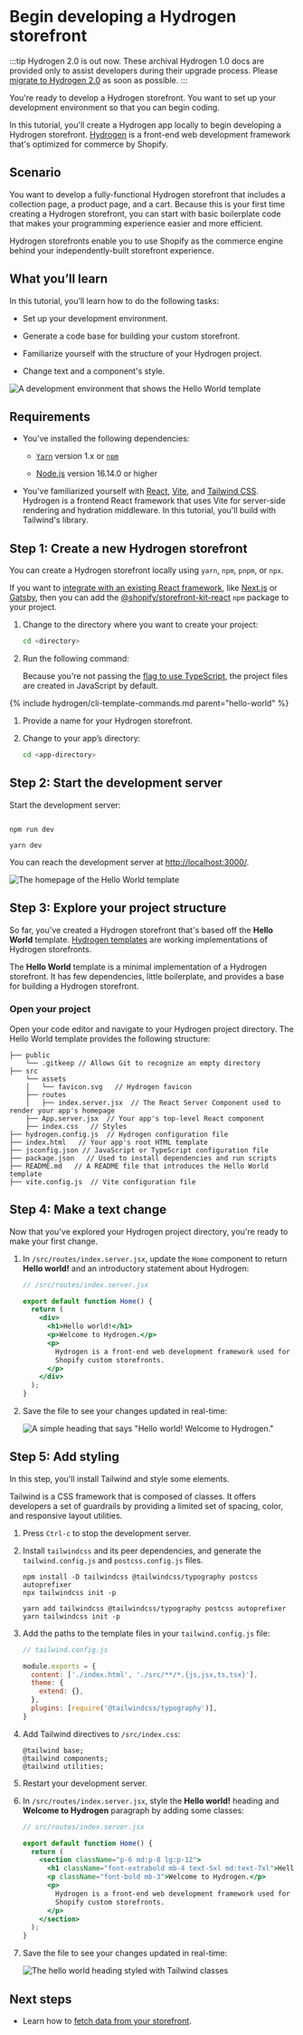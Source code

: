 # Begin developing a Hydrogen storefront


:::tip
Hydrogen 2.0 is out now. These archival Hydrogen 1.0 docs are provided only to assist developers during their upgrade process. Please [migrate to Hydrogen 2.0](https://shopify.dev/docs/custom-storefronts/hydrogen/migrate-hydrogen-remix) as soon as possible.
:::



You're ready to develop a Hydrogen storefront. You want to set up your development environment so that you can begin coding.

In this tutorial, you'll create a Hydrogen app locally to begin developing a Hydrogen storefront. [Hydrogen](https://shopify.dev/docs/custom-storefronts/hydrogen) is a front-end web development framework that's optimized for commerce by Shopify.

## Scenario

You want to develop a fully-functional Hydrogen storefront that includes a collection page, a product page, and a cart. Because this is your first time creating a Hydrogen storefront, you can start with basic boilerplate code that makes your programming experience easier and more efficient.

Hydrogen storefronts enable you to use Shopify as the commerce engine behind your independently-built storefront experience.

## What you’ll learn

In this tutorial, you’ll learn how to do the following tasks:

- Set up your development environment.

- Generate a code base for building your custom storefront.

- Familiarize yourself with the structure of your Hydrogen project.

- Change text and a component's style.

![A development environment that shows the Hello World template](https://shopify.dev/assets/custom-storefronts/hydrogen/hydrogen-begin-development.png)

## Requirements

- You’ve installed the following dependencies:

    - [`Yarn`](https://yarnpkg.com/) version 1.x or [`npm`](https://www.npmjs.com/)

    - [Node.js](https://nodejs.org/en/) version 16.14.0 or higher

- You've familiarized yourself with [React](https://reactjs.org/), [Vite](https://vitejs.dev/), and [Tailwind CSS](https://tailwindcss.com/). Hydrogen is a frontend React framework that uses Vite for server-side rendering and hydration middleware. In this tutorial, you'll build with Tailwind's library.

## Step 1: Create a new Hydrogen storefront

You can create a Hydrogen storefront locally using `yarn`, `npm`, `pnpm`, or `npx`.

If you want to [integrate with an existing React framework](https://shopify.dev/docs/custom-storefronts/react-storefront-kit), like [Next.js](https://nextjs.org/) or [Gatsby](https://www.gatsbyjs.com/), then you can add the [@shopify/storefront-kit-react](https://www.npmjs.com/package/@shopify/storefront-kit-react) `npm` package to your project.

1. Change to the directory where you want to create your project:


    ```bash
    cd <directory>
    ```



1. Run the following command:

    Because you're not passing the [flag to use TypeScript](/tutorials/getting-started/templates/), the project files are created in JavaScript by default.

{% include hydrogen/cli-template-commands.md parent="hello-world" %}

1. Provide a name for your Hydrogen storefront.

1. Change to your app’s directory:


    ```bash
    cd <app-directory>
    ```



## Step 2: Start the development server

Start the development server:

```bash?title: 'npm'

npm run dev
```

```bash?title: 'Yarn'
yarn dev
```



You can reach the development server at <http://localhost:3000/>.

![The homepage of the Hello World template](https://shopify.dev/assets/custom-storefronts/hydrogen/visit-dev-env.png)

## Step 3: Explore your project structure

So far, you've created a Hydrogen storefront that's based off the **Hello World** template. [Hydrogen templates](/tutorials/getting-started/templates/) are working implementations of Hydrogen storefronts.

The **Hello World** template is a minimal implementation of a Hydrogen storefront. It has few dependencies, little boilerplate, and provides a base for building a Hydrogen storefront.

### Open your project

Open your code editor and navigate to your Hydrogen project directory. The Hello World template provides the following structure:

```
├── public
    └── .gitkeep // Allows Git to recognize an empty directory
├── src
    └── assets
    │   └── favicon.svg   // Hydrogen favicon
    ├── routes
    │   ├── index.server.jsx  // The React Server Component used to render your app's homepage
    ├── App.server.jsx  // Your app's top-level React component
    ├── index.css   // Styles
├── hydrogen.config.js  // Hydrogen configuration file
├── index.html   // Your app's root HTML template
├── jsconfig.json // JavaScript or TypeScript configuration file
├── package.json   // Used to install dependencies and run scripts
├── README.md   // A README file that introduces the Hello World template
├── vite.config.js  // Vite configuration file
```



## Step 4: Make a text change

Now that you've explored your Hydrogen project directory, you're ready to make your first change.

1. In `/src/routes/index.server.jsx`, update the `Home` component to return **Hello world!** and an introductory statement about Hydrogen:

    ```jsx
    // /src/routes/index.server.jsx

    export default function Home() {
      return (
        <div>
          <h1>Hello world!</h1>
          <p>Welcome to Hydrogen.</p>
          <p>
            Hydrogen is a front-end web development framework used for building
            Shopify custom storefronts.
          </p>
        </div>
      );
    }
    ```



1. Save the file to see your changes updated in real-time:

    ![A simple heading that says "Hello world! Welcome to Hydrogen."](https://shopify.dev/assets/custom-storefronts/hydrogen/make-text-change.png)

## Step 5: Add styling

In this step, you'll install Tailwind and style some elements.

Tailwind is a CSS framework that is composed of classes. It offers developers a set of guardrails by providing a limited set of spacing, color, and responsive layout utilities.

1. Press `Ctrl-c` to stop the development server.

1. Install `tailwindcss` and its peer dependencies, and generate the `tailwind.config.js` and `postcss.config.js` files.


    ```bash?title: 'npm'
    npm install -D tailwindcss @tailwindcss/typography postcss autoprefixer
    npx tailwindcss init -p
    ```

    ```bash?title: 'Yarn'
    yarn add tailwindcss @tailwindcss/typography postcss autoprefixer
    yarn tailwindcss init -p
    ```



1. Add the paths to the template files in your `tailwind.config.js` file:

    ```js
    // tailwind.config.js

    module.exports = {
      content: ['./index.html', './src/**/*.{js,jsx,ts,tsx}'],
      theme: {
        extend: {},
      },
      plugins: [require('@tailwindcss/typography')],
    }
    ```



1. Add Tailwind directives to `/src/index.css`:

    ```
    @tailwind base;
    @tailwind components;
    @tailwind utilities;
    ```



1. Restart your development server.

1. In `/src/routes/index.server.jsx`, style the **Hello world!** heading and **Welcome to Hydrogen** paragraph by adding some classes:

    ```jsx
    // src/routes/index.server.jsx

    export default function Home() {
      return (
        <section className="p-6 md:p-8 lg:p-12">
          <h1 className="font-extrabold mb-4 text-5xl md:text-7xl">Hello world!</h1>
          <p className="font-bold mb-3">Welcome to Hydrogen.</p>
          <p>
            Hydrogen is a front-end web development framework used for building
            Shopify custom storefronts.
          </p>
        </section>
      );
    }
    ```



1. Save the file to see your changes updated in real-time:

    ![The hello world heading styled with Tailwind classes](https://shopify.dev/assets/custom-storefronts/hydrogen/component-style-change.png)

## Next steps

- Learn how to [fetch data from your storefront](/tutorials/getting-started/tutorial/fetch-data/).
